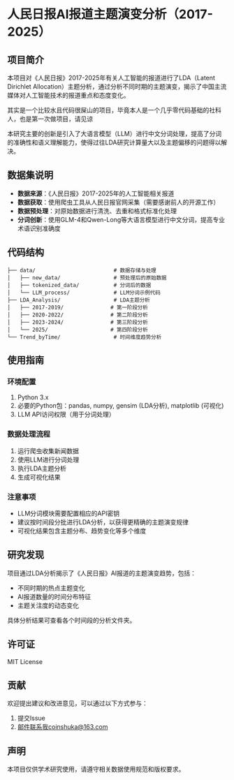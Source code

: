 # 人民日报AI报道主题演变分析（2017-2025）

## 项目简介

本项目对《人民日报》2017-2025年有关人工智能的报道进行了LDA（Latent Dirichlet Allocation）主题分析，通过分析不同时期的主题演变，揭示了中国主流媒体对人工智能技术的报道重点和态度变化。

其实是一个比较水且代码很屎山的项目，毕竟本人是一个几乎零代码基础的社科人，也是第一次做项目，请见谅

本研究主要的创新是引入了大语言模型（LLM）进行中文分词处理，提高了分词的准确性和语义理解能力，使得过往LDA研究计算量大以及主题偏移的问题得以解决。

## 数据集说明

- **数据来源**：《人民日报》2017-2025年的人工智能相关报道
- **数据获取**：使用爬虫工具从人民日报官网采集（需要感谢前人的开源工作）
- **数据预处理**：对原始数据进行清洗、去重和格式标准化处理
- **分词创新**：使用GLM-4和Qwen-Long等大语言模型进行中文分词，提高专业术语识别准确度

## 代码结构

```
├── data/                         # 数据存储与处理
│   ├── new_data/                 # 预处理后的原始数据
│   ├── tokenized_data/           # 分词后的数据
│   └── LLM_process/              # LLM分词示例代码
├── LDA_Analysis/                 # LDA主题分析
│   ├── 2017-2019/               # 第一阶段分析
│   ├── 2020-2022/               # 第二阶段分析
│   ├── 2023-2024/               # 第三阶段分析
│   └── 2025/                    # 第四阶段分析
└── Trend_byTime/                 # 时间维度趋势分析
```

## 使用指南

### 环境配置
1. Python 3.x
2. 必要的Python包：pandas, numpy, gensim (LDA分析), matplotlib (可视化)
3. LLM API访问权限（用于分词处理）

### 数据处理流程
1. 运行爬虫收集新闻数据
2. 使用LLM进行分词处理
3. 执行LDA主题分析
4. 生成可视化结果

### 注意事项
- LLM分词模块需要配置相应的API密钥
- 建议按时间段分批进行LDA分析，以获得更精确的主题演变规律
- 可视化结果包含主题分布、趋势变化等多个维度

## 研究发现

项目通过LDA分析揭示了《人民日报》AI报道的主题演变趋势，包括：
- 不同时期的热点主题变化
- AI报道数量的时间分布特征
- 主题关注度的动态变化

具体分析结果可查看各个时间段的分析文件夹。

## 许可证

MIT License

## 贡献

欢迎提出建议和改进意见，可以通过以下方式参与：
1. 提交Issue
2. 邮件联系我coinshuka@163.com

## 声明

本项目仅供学术研究使用，请遵守相关数据使用规范和版权要求。
